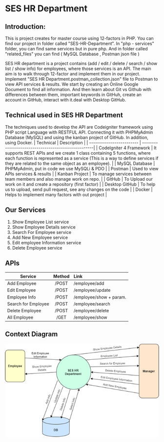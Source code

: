 # SES HR Department

## Introduction:
This is project creates for master course using 12-factors in PHP.
You can find our project in folder called "SES-HR-Department".
In "php - services" folder, you can find same services but in pure php.
And in folder called "related_files" you can find ( MySQL Database , Postman json file )

SES HR department is a project contains (add / edit / delete / search / show list / show info) for employees, where those services is an  API. The main aim is to walk through 12-factor and implement them in our project. Implement "SES HR Department.postman_collection.json" file to Postman to view API services & results.
We start by creating an Online Google Document to find all information. And then learn about Git vs Github with differences between them, important keywords in GitHuh, create an account in GitHub, interact with it.deal with Desktop GitHub.


## Technical used in SES HR Department
The techniques used to develop the API are Codeigniter framework using PHP script Language with RESTFUL API. Connecting it with PHPMyAdmin Database (MySQL) and using the kanban project of GitHub. In addition, using Docker.
| Technical                 | Description                                          |
| ------------------------- | -----------------------------------------------------|
| CodeIgniter 4 Framework   | It supports REST APIs and we create 1 class containing 5 functions, where each function is represented as a service (This is a way to define services if they are related to the same object as an employee).                   |
| MySQL Database            | PHPMyAdmin, put in code we use MySQLi & PDO          |
| Postman                   | Used to view APIs services & results                 |
| Kanban Project            | To manage services between team members and also manage work on repo.         |
| GitHub                    | To Upload our work on it and create a repository (first factor)               |
| Desktop GitHub            | To help us to upload, send pull request, see any changes on the code          |
| Docker                    | Helps to implement many factors with out project                              |


## Our Services
1. Show Employee List service
2. Show Employee Details service
3. Search For Employee service
4. Add New Employee service
5. Edit employee Information service
6. Delete Employee service

## APIs
| Service             | Method        | Link                      |
| ------------------- |:-------------:| :-------------------------|
| Add Employee        |   /POST       | /employee/add             |
| Edit Employee       |   /POST       | /employee/update          |
| Employee Info       |   /POST       | /employee/show  + param.  |
| Search for Employee |   /POST       | /employee/search          |
| Delete Employee     |   /POST       | /employee/delete          |
| All Employee        |   /GET        | /employee/show            |

## Context Diagram
![Context Diagram](context_diagram.png)


